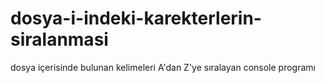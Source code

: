 # dosya-i-indeki-karekterlerin-siralanmasi
dosya içerisinde bulunan kelimeleri A'dan Z'ye sıralayan console programı
